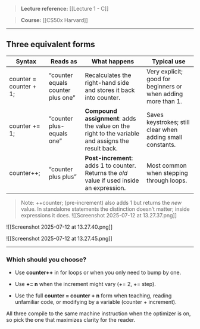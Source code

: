 

> **Lecture reference:** [[Lecture 1 - C]]

> **Course:** [[CS50x Harvard]]

---

## **Three equivalent forms**

|**Syntax**|**Reads as**|**What happens**|**Typical use**|
|---|---|---|---|
|counter = counter + 1;|“counter equals counter plus one”|Recalculates the right-hand side and stores it back into counter.|Very explicit; good for beginners or when adding more than 1.|
|counter += 1;|“counter plus-equals one”|**Compound assignment**: adds the value on the right to the variable and assigns the result back.|Saves keystrokes; still clear when adding small constants.|
|counter++;|“counter plus plus”|**Post-increment**: adds 1 to counter. Returns the _old_ value if used inside an expression.|Most common when stepping through loops.|

> Note: ++counter; (pre-increment) also adds 1 but returns the _new_ value. In standalone statements the distinction doesn’t matter; inside expressions it does.
![[Screenshot 2025-07-12 at 13.27.37.png]]

![[Screenshot 2025-07-12 at 13.27.40.png]]

![[Screenshot 2025-07-12 at 13.27.45.png]]


---

### **Which should you choose?**

- Use **counter++** in for loops or when you only need to bump by one.
    
- Use **+= n** when the increment might vary (+= 2, += step).
    
- Use the full **counter = counter + n** form when teaching, reading unfamiliar code, or modifying by a variable (counter + increment).
    

  

All three compile to the same machine instruction when the optimizer is on, so pick the one that maximizes clarity for the reader.